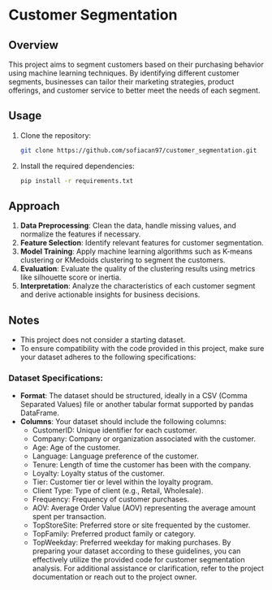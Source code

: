 # Customer Segmentation

## Overview
This project aims to segment customers based on their purchasing behavior using machine learning techniques. By identifying different customer segments, businesses can tailor their marketing strategies, product offerings, and customer service to better meet the needs of each segment.

## Usage
1. Clone the repository:
    ```bash
    git clone https://github.com/sofiacan97/customer_segmentation.git
    ```

2. Install the required dependencies:
    ```bash
    pip install -r requirements.txt
    ```

## Approach
1. **Data Preprocessing**: Clean the data, handle missing values, and normalize the features if necessary.
2. **Feature Selection**: Identify relevant features for customer segmentation.
3. **Model Training**: Apply machine learning algorithms such as K-means clustering or KMedoids clustering to segment the customers.
4. **Evaluation**: Evaluate the quality of the clustering results using metrics like silhouette score or inertia.
5. **Interpretation**: Analyze the characteristics of each customer segment and derive actionable insights for business decisions.

## Notes
- This project does not consider a starting dataset.
- To ensure compatibility with the code provided in this project, make sure your dataset adheres to the following specifications:

### Dataset Specifications:
- **Format**: The dataset should be structured, ideally in a CSV (Comma Separated Values) file or another tabular format supported by pandas DataFrame.
- **Columns**: Your dataset should include the following columns:
    - CustomerID: Unique identifier for each customer.
    - Company: Company or organization associated with the customer.
    - Age: Age of the customer.
    - Language: Language preference of the customer.
    - Tenure: Length of time the customer has been with the company.
    - Loyalty: Loyalty status of the customer.
    - Tier: Customer tier or level within the loyalty program.
    - Client Type: Type of client (e.g., Retail, Wholesale).
    - Frequency: Frequency of customer purchases.
    - AOV: Average Order Value (AOV) representing the average amount spent per transaction.
    - TopStoreSite: Preferred store or site frequented by the customer.
    - TopFamily: Preferred product family or category.
    - TopWeekday: Preferred weekday for making purchases.
By preparing your dataset according to these guidelines, you can effectively utilize the provided code for customer segmentation analysis. For additional assistance or clarification, refer to the project documentation or reach out to the project owner.
